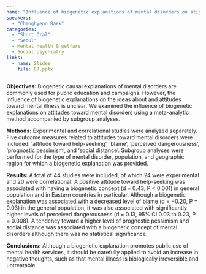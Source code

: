 ```yaml
---
name: "Influence of biogenetic explanations of mental disorders on stigma and help seeking behavior A systematic review and meta analysis"
speakers:
  - "Changhyeon Baek"
categories:
  - "Short Oral"
  - "Seoul"
  - Mental health & welfare
  - Social psychiatry
links:
  - name: Slides
    file: E7.pptx
---
```


**Objectives:** Biogenetic causal explanations of mental disorders are commonly used for public education and campaigns. However, the influence of biogenetic explanations on the ideas about and attitudes toward mental illness is unclear. We examined the influence of biogenetic explanations on attitudes toward mental disorders using a meta-analytic method accompanied by subgroup analyses. 

**Methods:** Experimental and correlational studies were analyzed separately. Five outcome measures related to attitudes toward mental disorders were included: ‘attitude toward help-seeking’, ‘blame’, ‘perceived dangerousness’, ‘prognostic pessimism’, and ‘social distance’. Subgroup analyses were performed for the type of mental disorder, population, and geographic region for which a biogenetic explanation was provided.

**Results:** A total of 44 studies were included, of which 24 were experimental and 20 were correlational. A positive attitude toward help-seeking was associated with having a biogenetic concept (d = 0.43, P < 0.001) in general population and in Eastern countries in particular. Although a biogenetic explanation was associated with a decreased level of blame (d = −0.20, P = 0.03) in the general population, it was also associated with significantly higher levels of perceived dangerousness (d = 0.13, 95% CI 0.03 to 0.23, P = 0.008). A tendency toward a higher level of prognostic pessimism and social distance was associated with a biogenetic concept of mental disorders although there was no statistical significance. 

**Conclusions:** Although a biogenetic explanation promotes public use of mental health services, it should be carefully applied to avoid an increase in negative thoughts, such as that mental illness is biologically irreversible and untreatable.
